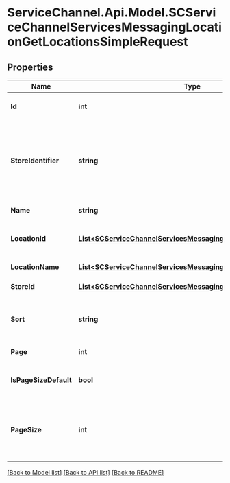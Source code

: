 # ServiceChannel.Api.Model.SCServiceChannelServicesMessagingLocationGetLocationsSimpleRequest

## Properties

Name | Type | Description | Notes
------------ | ------------- | ------------- | -------------
**Id** | **int** | Unique location identifier. | [optional] 
**StoreIdentifier** | **string** | Alphanumeric location identifier in the client’s system. Assigned by and unique per subscriber. | [optional] 
**Name** | **string** | Location name. | [optional] 
**LocationId** | [**List&lt;SCServiceChannelServicesMessagingFilterItemSystemInt32&gt;**](SCServiceChannelServicesMessagingFilterItemSystemInt32.md) | The unique store ID in the ServiceClick system | [optional] [readonly] 
**LocationName** | [**List&lt;SCServiceChannelServicesMessagingFilterItemSystemString&gt;**](SCServiceChannelServicesMessagingFilterItemSystemString.md) | Name of the location | [optional] [readonly] 
**StoreId** | [**List&lt;SCServiceChannelServicesMessagingFilterItemSystemString&gt;**](SCServiceChannelServicesMessagingFilterItemSystemString.md) |  | [optional] [readonly] 
**Sort** | **string** | Sort resources by the specified property in the response. | [optional] 
**Page** | **int** | Results page number. | [optional] 
**IsPageSizeDefault** | **bool** |  | [optional] [readonly] [default to false]
**PageSize** | **int** | Number of objects on the results page. The default and maximum per page is 50. | [optional] 

[[Back to Model list]](../README.md#documentation-for-models) [[Back to API list]](../README.md#documentation-for-api-endpoints) [[Back to README]](../README.md)

